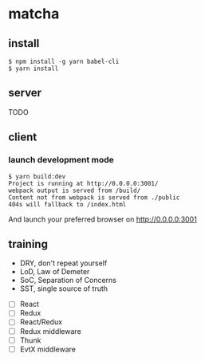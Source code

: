 # matcha

## install

```
$ npm install -g yarn babel-cli
$ yarn install
```

## server

TODO

## client

### launch development mode

```
$ yarn build:dev
Project is running at http://0.0.0.0:3001/
webpack output is served from /build/
Content not from webpack is served from ./public
404s will fallback to /index.html
```

And launch your preferred browser on http://0.0.0.0:3001

## training

- DRY, don't repeat yourself
- LoD, Law of Demeter
- SoC, Separation of Concerns
- SST, single source of truth

- [ ] React
- [ ] Redux
- [ ] React/Redux
- [ ] Redux middleware
- [ ] Thunk
- [ ] EvtX middleware